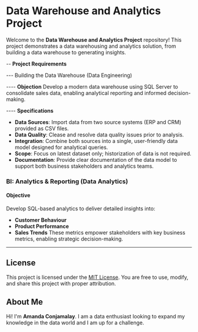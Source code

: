 # Data Warehouse and Analytics Project

Welcome to the **Data Warehouse and Analytics Project** repository!
This project demonstrates a data warehousing and analytics solution, from building a data warehouse to generating insights. 

-- **Project Requirements**

--- Building the Data Warehouse (Data Engineering)

---- **Objection**
Develop a modern data warehouse using SQL Server to consolidate sales data, enabling analytical reporting and informed decision-making.

---- **Specifications**
* **Data Sources**: Import data from two source systems (ERP and CRM) provided as CSV files.
* **Data Quality**: Clease and resolve data quality issues prior to analysis.
* **Integration**: Combine both sources into a single, user-friendly data model designed for analytical queries.
* **Scope**: Focus on latest dataset only; historization of data is not required.
* **Documentation**: Provide clear documentation of the data model to support both business stakeholders and analytics teams.

### **BI: Analytics & Reporting (Data Analytics)**

#### **Objective**
Develop SQL-based analytics to deliver detailed insights into:
* **Customer Behaviour**
* **Product Performance**
* **Sales Trends**
These metrics empower stakeholders with key business metrics, enabling strategic decision-making.

---

## License 

This project is licensed under the [MIT License](LICENSE). You are free to use, modify, and share this project with proper attribution.

## About Me

Hi! I'm **Amanda Conjamalay**. I am a data enthusiast looking to expand my knowledge in the data world and I am up for a challenge. 



  





